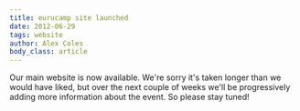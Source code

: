 ```yaml
---
title: eurucamp site launched
date: 2012-06-29
tags: website
author: Alex Coles
body_class: article
---
```


Our main website is now available. We're sorry it's taken longer than we would have liked, but over the next couple of weeks we'll be progressively adding more information about the event. So please stay tuned!
